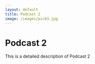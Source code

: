 ```yaml
---
layout: default
title: Podcast 2
image: /images/pic03.jpg
---
```


# Podcast 2

This is a detailed description of Podcast 2